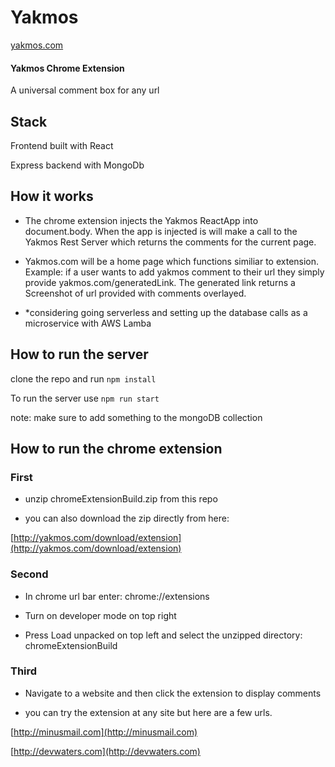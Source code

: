 # Yakmos
[yakmos.com](http://yakmos.com)

#### Yakmos Chrome Extension
A universal comment box for any url

## Stack
Frontend built with React

Express backend with MongoDb

## How it works

- The chrome extension injects the Yakmos ReactApp into document.body. When the app is injected is will make a call to the Yakmos Rest Server which returns the comments for the current page.

- Yakmos.com will be a home page which functions similiar to extension. Example: if a user wants to add yakmos comment to their url they simply provide yakmos.com/generatedLink. The generated link returns a Screenshot of url provided with comments overlayed.

- *considering going serverless  and setting up the database calls as a microservice with AWS Lamba 

## How to run the server

clone the repo and run ```npm install ```

To run the server use ``` npm run start ```

note: make sure to add something to the mongoDB collection

## How to run the chrome extension
### First
- unzip chromeExtensionBuild.zip from this repo

- you can also download the zip directly from here:

[http://yakmos.com/download/extension](http://yakmos.com/download/extension)

### Second  
- In chrome url bar enter: chrome://extensions

- Turn on developer mode on top right

- Press Load unpacked on top left and select the unzipped directory: chromeExtensionBuild

### Third

- Navigate to a website and then click the extension to display comments

- you can try the extension at any site but here are a few urls.

[http://minusmail.com](http://minusmail.com)

[http://devwaters.com](http://devwaters.com)



